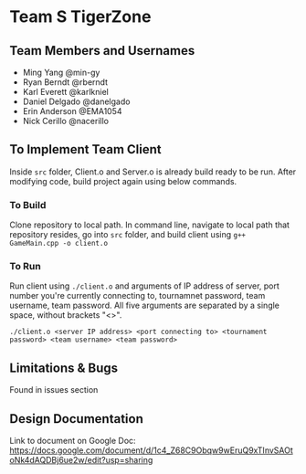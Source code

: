 # Team S TigerZone

## Team Members and Usernames
- Ming Yang @min-gy
- Ryan Berndt @rberndt
- Karl Everett @karlkniel
- Daniel Delgado @danelgado
- Erin Anderson @EMA1054
- Nick Cerillo @nacerillo

## To Implement Team Client

Inside `src` folder, Client.o and Server.o is already build ready to be run. After modifying code, build project again using below commands.

### To Build
Clone repository to local path. In command line, navigate to local path that repository resides, go into `src` folder, and build client using `g++ GameMain.cpp -o client.o`

### To Run
Run client using `./client.o` and arguments of IP address of server, port number you're currently connecting to, tournamnet password, team username, team password. All five arguments are separated by a single space, without brackets "<>".

`./client.o <server IP address> <port connecting to> <tournament password> <team username> <team password>`

## Limitations & Bugs
Found in issues section

## Design Documentation
Link to document on Google Doc: https://docs.google.com/document/d/1c4_Z68C9Obqw9wEruQ9xTInvSAOtoNk4dAQDBj6ue2w/edit?usp=sharing

